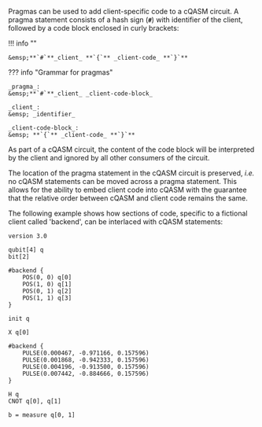 Pragmas can be used to add client-specific code to a cQASM circuit.
A pragma statement consists of a hash sign (**`#`**) with identifier of the client,
followed by a code block enclosed in curly brackets:

!!! info "" 
    
    &emsp;**`#`**_client_ **`{`** _client-code_ **`}`**

??? info "Grammar for pragmas"
    
    _pragma_:  
    &emsp;**`#`**_client_ _client-code-block_

    _client_:  
    &emsp; _identifier_

    _client-code-block_:  
    &emsp; **`{`** _client-code_ **`}`**

As part of a cQASM circuit, the content of the code block will be interpreted by the client
and ignored by all other consumers of the circuit.

The location of the pragma statement in the cQASM circuit is preserved,
_i.e._ no cQASM statements can be moved across a pragma statement.
This allows for the ability to embed client code into cQASM 
with the guarantee that the relative order between cQASM and client code remains the same.

The following example shows how sections of code, specific to a fictional client called 'backend',
can be interlaced with cQASM statements:

```linenums="1", hl_lines="6 17"
version 3.0

qubit[4] q
bit[2]

#backend {
    POS(0, 0) q[0]
    POS(1, 0) q[1]
    POS(0, 1) q[2]
    POS(1, 1) q[3]
}

init q

X q[0]

#backend {
    PULSE(0.000467, -0.971166, 0.157596)
    PULSE(0.001868, -0.942333, 0.157596)
    PULSE(0.004196, -0.913500, 0.157596)
    PULSE(0.007442, -0.884666, 0.157596)
}

H q
CNOT q[0], q[1]

b = measure q[0, 1]

```
